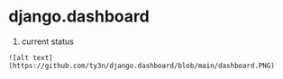 # django.dashboard
1. current status
```
![alt text](https://github.com/ty3n/django.dashboard/blob/main/dashboard.PNG)
